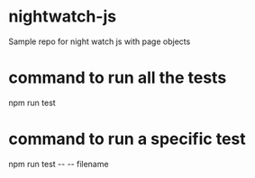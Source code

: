# nightwatch-js
Sample repo for night watch js with page objects

# command to run all the tests 
npm run test

# command to run a specific test
npm run test -- -- filename
